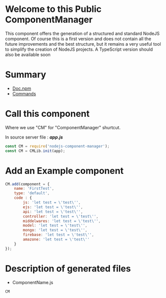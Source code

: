 # Welcome to this Public ComponentManager

This component offers the generation of a structured and standard NodeJS component.
Of course this is a first version and does not contain all the future improvements and the best structure, but it remains a very useful tool to simplify the creation of NodeJS projects.
A TypeScript version should also be available soon

# Summary

- [Doc.npm](./doc/npm.md)
- [Commands](./doc/commands.md)

# Call this component
Where we use "CM" for "ComponentManager" shurtcut.

In source server file : ***app.js***
``` Javascript
const CM = require('nodejs-component-manager');
const CM = CMLib.init(app);

```

# Add an Example component

```Javascript
CM.add(component = {
    name: 'FirstTest',
    type: 'default',
    code : {
        js: 'let test = \'test\'',
        ejs: 'let test = \'test\'',
        api: 'let test = \'test\'',
        controller: 'let test = \'test\'',
        middelwares: 'let test = \'test\'',
        model: 'let test = \'test\'',
        mongo: 'let test = \'test\'',
        firebase: 'let test = \'test\'',
        amazone: 'let test = \'test\''
    }
});

```


# Description of generated files

- ComponentName.js  
``` Javascript
CM

```


